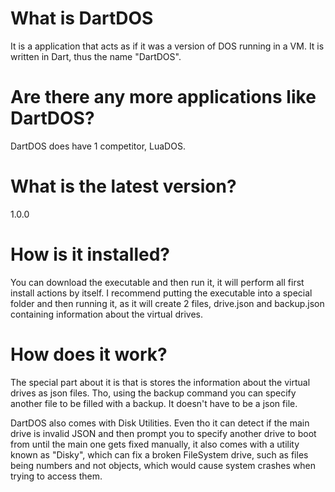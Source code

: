 # What is DartDOS
It is a application that acts as if it was a version of DOS running in a VM. It is written in Dart, thus the name "DartDOS".

# Are there any more applications like DartDOS?
DartDOS does have 1 competitor, LuaDOS.

# What is the latest version?
1.0.0

# How is it installed?
You can download the executable and then run it, it will perform all first install actions by itself.
I recommend putting the executable into a special folder and then running it, as it will create 2 files, drive.json and backup.json
containing information about the virtual drives.

# How does it work?
The special part about it is that is stores the information about the virtual drives
as json files. Tho, using the backup command you can specify another file to be filled
with a backup. It doesn't have to be a json file.

DartDOS also comes with Disk Utilities. Even tho it can detect if the main drive is invalid JSON and
then prompt you to specify another drive to boot from until the main one gets fixed manually,
it also comes with a utility known as "Disky", which can fix a broken FileSystem drive,
such as files being numbers and not objects, which would cause system crashes when trying
to access them.